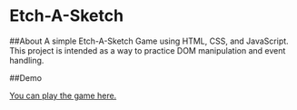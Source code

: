 # Etch-A-Sketch

##About
A simple Etch-A-Sketch Game using HTML, CSS, and JavaScript. This project is intended as a way to practice DOM manipulation and event handling.

##Demo

[You can play the game here.](https://f4ost.github.io/Etch-A-Sketch/)

